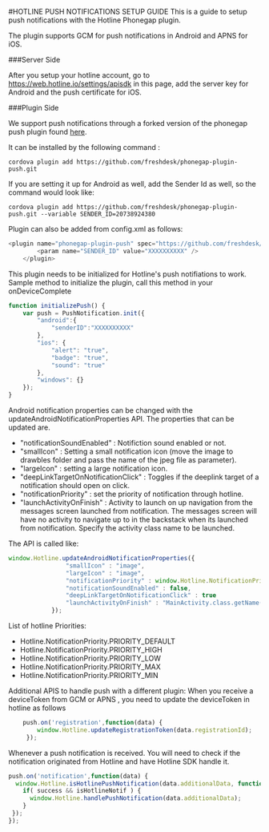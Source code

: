 #HOTLINE PUSH NOTIFICATIONS SETUP GUIDE
This is a guide to setup push notifications with the Hotline Phonegap plugin.

The plugin supports GCM for push notifications in Android and APNS for iOS.

###Server Side 

After you setup your hotline account, go to https://web.hotline.io/settings/apisdk in this page,
add the server key for Android and the push certificate for iOS.

###Plugin Side

We support push notifications through a forked version of the phonegap push plugin 
found [here](https://github.com/freshdesk/phonegap-plugin-push).

It can be installed by the following command : 
```shell
cordova plugin add https://github.com/freshdesk/phonegap-plugin-push.git
```
If you are setting it up for Android as well, add the Sender Id as well, so the command would look like:
```shell
cordova plugin add https://github.com/freshdesk/phonegap-plugin-push.git --variable SENDER_ID=20738924380
```
Plugin can also be added from config.xml as follows:
```javascript
<plugin name="phonegap-plugin-push" spec="https://github.com/freshdesk/phonegap-plugin-push.git">
        <param name="SENDER_ID" value="XXXXXXXXXX" />
    </plugin>
```

This plugin needs to be initialized for Hotline's push notifiations to work.
Sample method to initialize the plugin, call this method in your onDeviceComplete

```javascript
function initializePush() {
    var push = PushNotification.init({
        "android":{
            "senderID":"XXXXXXXXXX"
        },
        "ios": {
            "alert": "true",
            "badge": "true",
            "sound": "true"
        },
        "windows": {}
    });
}
```

Android notification properties can be changed with the updateAndroidNotificationProperties API. The properties that can be updated are.

-  "notificationSoundEnabled" : Notifiction sound enabled or not.
-  "smallIcon" : Setting a small notification icon (move the image to drawbles folder and pass the name of the jpeg file as parameter).
-  "largeIcon" : setting a large notification icon.
-  "deepLinkTargetOnNotificationClick" : Toggles if the deeplink target of a notification should open on click.
-  "notificationPriority" : set the priority of notification through hotline.
-  "launchActivityOnFinish" : Activity to launch on up navigation from the messages screen launched from notification. The messages screen will have no activity to navigate up to in the backstack when its launched from notification. Specify the activity class name to be launched.


The API is called like:
    
```javascript
window.Hotline.updateAndroidNotificationProperties({
                "smallIcon" : "image",
                "largeIcon" : "image",
                "notificationPriority" : window.Hotline.NotificationPriority.PRIORITY_MAX,
                "notificationSoundEnabled" : false,
                "deepLinkTargetOnNotificationClick" : true
                "launchActivityOnFinish" : "MainActivity.class.getName()"
            });
```
List of hotline Priorities:

-  Hotline.NotificationPriority.PRIORITY_DEFAULT
-  Hotline.NotificationPriority.PRIORITY_HIGH
-  Hotline.NotificationPriority.PRIORITY_LOW
-  Hotline.NotificationPriority.PRIORITY_MAX
-  Hotline.NotificationPriority.PRIORITY_MIN


Additional APIS to handle push with a different plugin: 
When you receive a deviceToken from GCM or APNS , you need to update the deviceToken in hotline as follows

```javascript
    push.on('registration',function(data) {
        window.Hotline.updateRegistrationToken(data.registrationId);
     });
```

Whenever a push notification is received. You will need to check if the notification originated from Hotline 
and have Hotline SDK handle it.

```javascript
push.on('notification',function(data) {
  window.Hotline.isHotlinePushNotification(data.additionalData, function(success, isHotlineNotif) {
    if( success && isHotlineNotif ) {
      window.Hotline.handlePushNotification(data.additionalData);
    }
 });
});
```